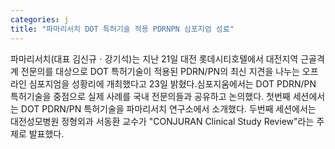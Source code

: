 ```yaml
---
categories: j
title: "파마리서치 DOT 특허기술 적용 PDRNPN 심포지엄 성료"
---
```

파마리서치(대표 김신규ㆍ강기석)는 지난 21일 대전 롯데시티호텔에서 대전지역 근골격계 전문의를 대상으로 DOT 특허기술이 적용된 PDRN/PN의 최신 지견을 나누는 오프라인 심포지엄을 성황리에 개최했다고 23일 밝혔다.심포지움에서는 DOT PDRN/PN 특허기술을 중점으로 실제 사례를 국내 전문의들과 공유하고 논의했다. 첫번째 세션에서는 DOT PDRN/PN 특허기술을 파마리서치 연구소에서 소개했다. 두번째 세션에서는 대전성모병원 정형외과 서동환 교수가 "CONJURAN Clinical Study Review"라는 주제로 발표했다.